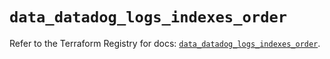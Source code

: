 # `data_datadog_logs_indexes_order`

Refer to the Terraform Registry for docs: [`data_datadog_logs_indexes_order`](https://registry.terraform.io/providers/datadog/datadog/3.56.0/docs/data-sources/logs_indexes_order).
